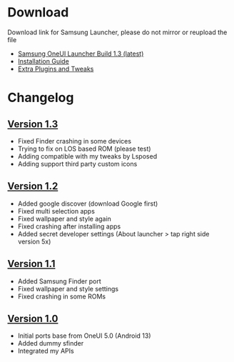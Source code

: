 # Download
Download link for Samsung Launcher, please do not mirror or reupload the file
- [Samsung OneUI Launcher Build 1.3 (latest)](https://www.pling.com/p/1955634/)
- [Installation Guide](https://github.com/AyraHikari/SamsungLauncherPort/blob/main/readme.md#installation-guide)
- [Extra Plugins and Tweaks](https://github.com/AyraHikari/SamsungLauncherPort/blob/main/plugins.md)

# Changelog

## [Version 1.3](https://www.pling.com/p/1955634/)
- Fixed Finder crashing in some devices
- Trying to fix on LOS based ROM (please test)
- Adding compatible with my tweaks by Lsposed
- Adding support third party custom icons

## [Version 1.2](https://www.pling.com/p/1955634/)
- Added google discover (download Google first)
- Fixed multi selection apps
- Fixed wallpaper and style again
- Fixed crashing after installing apps
- Added secret developer settings (About launcher > tap right side version 5x)

## [Version 1.1](https://www.pling.com/p/1955634/)
- Added Samsung Finder port
- Fixed wallpaper and style settings
- Fixed crashing in some ROMs

## [Version 1.0](https://www.pling.com/p/1955634/)
- Initial ports base from OneUI 5.0 (Android 13)
- Added dummy sfinder
- Integrated my APIs
